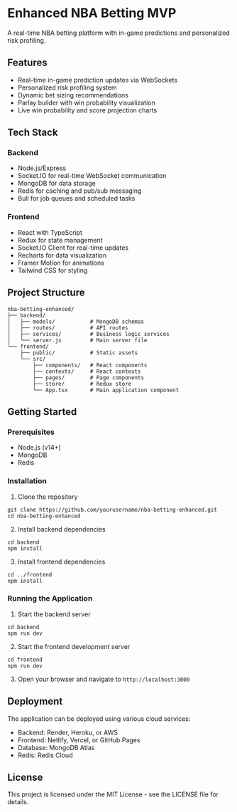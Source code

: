 # Enhanced NBA Betting MVP

A real-time NBA betting platform with in-game predictions and personalized risk profiling.

## Features

- Real-time in-game prediction updates via WebSockets
- Personalized risk profiling system
- Dynamic bet sizing recommendations
- Parlay builder with win probability visualization
- Live win probability and score projection charts

## Tech Stack

### Backend
- Node.js/Express
- Socket.IO for real-time WebSocket communication
- MongoDB for data storage
- Redis for caching and pub/sub messaging
- Bull for job queues and scheduled tasks

### Frontend
- React with TypeScript
- Redux for state management
- Socket.IO Client for real-time updates
- Recharts for data visualization
- Framer Motion for animations
- Tailwind CSS for styling

## Project Structure

```
nba-betting-enhanced/
├── backend/
│   ├── models/           # MongoDB schemas
│   ├── routes/           # API routes
│   ├── services/         # Business logic services
│   └── server.js         # Main server file
└── frontend/
    ├── public/           # Static assets
    └── src/
        ├── components/   # React components
        ├── contexts/     # React contexts
        ├── pages/        # Page components
        ├── store/        # Redux store
        └── App.tsx       # Main application component
```

## Getting Started

### Prerequisites
- Node.js (v14+)
- MongoDB
- Redis

### Installation

1. Clone the repository
```
git clone https://github.com/yourusername/nba-betting-enhanced.git
cd nba-betting-enhanced
```

2. Install backend dependencies
```
cd backend
npm install
```

3. Install frontend dependencies
```
cd ../frontend
npm install
```

### Running the Application

1. Start the backend server
```
cd backend
npm run dev
```

2. Start the frontend development server
```
cd frontend
npm run dev
```

3. Open your browser and navigate to `http://localhost:3000`

## Deployment

The application can be deployed using various cloud services:

- Backend: Render, Heroku, or AWS
- Frontend: Netlify, Vercel, or GitHub Pages
- Database: MongoDB Atlas
- Redis: Redis Cloud

## License

This project is licensed under the MIT License - see the LICENSE file for details.
